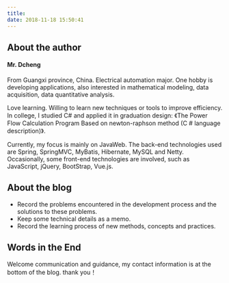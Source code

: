 ```yaml
---
title: 
date: 2018-11-18 15:50:41
---
```


## About the author

#### Mr. Dcheng
From Guangxi province, China. Electrical automation major. One hobby is developing applications, also interested in mathematical modeling, data acquisition, data quantitative analysis.

Love learning. Willing to learn new techniques or tools to improve efficiency. In college, I studied C# and applied it in graduation design: 《The Power Flow Calculation Program Based on newton-raphson method (C # language description)》.

Currently, my focus is mainly on JavaWeb. The back-end technologies used are Spring, SpringMVC, MyBatis, Hibernate, MySQL and Netty. Occasionally, some front-end technologies are involved, such as JavaScript, jQuery, BootStrap, Vue.js.

## About the blog
- Record the problems encountered in the development process and the solutions to these problems.
- Keep some technical details as a memo.
- Record the learning process of new methods, concepts and practices.

## Words in the End
Welcome communication and guidance, my contact information is at the bottom of the blog. thank you！